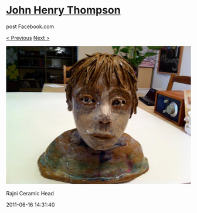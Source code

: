 # [John Henry Thompson](../README.md)
post Facebook.com

[< Previous](2011-06-16-1.md) [Next >](2011-06-15-1.md)

[![](../media/2011-06-16/Table-Rajni-Ceramic-Head.jpg)](../README.md)

Rajni Ceramic Head

2011-06-16 14:31:40